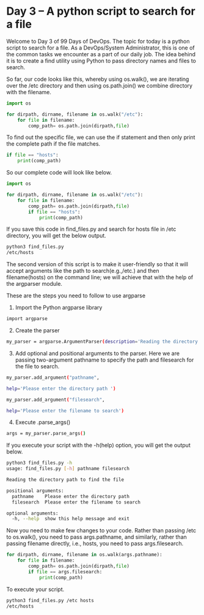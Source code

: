 # Day 3 – A python script to search for a file

Welcome to Day 3 of 99 Days of DevOps. The topic for today is a python script to search for a file. As a DevOps/System Administrator, this is one of the common tasks we encounter as a part of our daily job. The idea behind it is to create a find utility using Python to pass directory names and files to search.

So far, our code looks like this, whereby using os.walk(), we are iterating over the /etc directory and then using os.path.join() we combine directory with the filename.
```python
import os

for dirpath, dirname, filename in os.walk("/etc"):
    for file in filename:
        comp_path= os.path.join(dirpath,file)
 ```

To find out the specific file, we can use the if statement and then only print the complete path if the file matches.
```python
if file == "hosts":
    print(comp_path)
```
So our complete code will look like below.
```python
import os

for dirpath, dirname, filename in os.walk("/etc"):
    for file in filename:
        comp_path= os.path.join(dirpath,file)
        if file == "hosts":
            print(comp_path)
```
If you save this code in find_files.py and search for hosts file in /etc directory, you will get the below output.
```bash
python3 find_files.py           
/etc/hosts
```

The second version of this script is to make it user-friendly so that it will accept arguments like the path to search(e.g.,/etc.) and then filename(hosts) on the command line; we will achieve that with the help of the argparser module.

These are the steps you need to follow to use argparse

1. Import the Python argparse library
```bash
import argparse
```
2. Create the parser
```bash
my_parser = argparse.ArgumentParser(description='Reading the directory path to find the file')
```
3. Add optional and positional arguments to the parser. Here we are passing two-argument pathname to specify the path and filesearch for the file to search.
```bash
my_parser.add_argument("pathname",
```
```bash
help='Please enter the directory path ')
```
```bash
my_parser.add_argument("filesearch",
```
```bash
help='Please enter the filename to search')
```

4. Execute .parse_args()
```bash
args = my_parser.parse_args()
```

If you execute your script with the -h(help) option, you will get the output below.
```bash
python3 find_files.py -h
usage: find_files.py [-h] pathname filesearch
```

```bash
Reading the directory path to find the file
```

```bash
positional arguments:
  pathname    Please enter the directory path
  filesearch  Please enter the filename to search
```

```bash
optional arguments:
  -h, --help  show this help message and exit
```

Now you need to make few changes to your code. Rather than passing /etc to os.walk(), you need to pass args.pathname, and similarly, rather than passing filename directly, i.e., hosts, you need to pass args.filesearch.
```python
for dirpath, dirname, filename in os.walk(args.pathname):
    for file in filename:
        comp_path= os.path.join(dirpath,file)
        if file == args.filesearch:
            print(comp_path)
```

To execute your script.
```bash
python3 find_files.py /etc hosts
/etc/hosts
```

